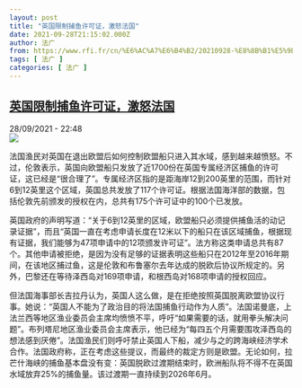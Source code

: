 ```yaml
---
layout: post
title: "英国限制捕鱼许可证，激怒法国"
date: 2021-09-28T21:15:02.000Z
author: 法广
from: https://www.rfi.fr/cn/%E6%AC%A7%E6%B4%B2/20210928-%E8%8B%B1%E5%9B%BD%E9%99%90%E5%88%B6%E6%8D%95%E9%B1%BC%E8%AE%B8%E5%8F%AF%E8%AF%81%EF%BC%8C%E6%BF%80%E6%80%92%E6%B3%95%E5%9B%BD
tags: [ 法广 ]
categories: [ 法广 ]
---
```

<!--1632863702000-->
[英国限制捕鱼许可证，激怒法国](https://www.rfi.fr/cn/%E6%AC%A7%E6%B4%B2/20210928-%E8%8B%B1%E5%9B%BD%E9%99%90%E5%88%B6%E6%8D%95%E9%B1%BC%E8%AE%B8%E5%8F%AF%E8%AF%81%EF%BC%8C%E6%BF%80%E6%80%92%E6%B3%95%E5%9B%BD)
------

<div>
<div>28/09/2021 - 22:48</div><img src="https://s.rfi.fr/media/display/458e3578-209d-11ec-ad51-005056a97e36/AP21126493666559.jpg"><div >                    <p>法国渔民对英国在退出欧盟后如何控制欧盟船只进入其水域，感到越来越愤怒。不过，伦敦表示，英国向欧盟船只发放了近1700份在英国专属经济区捕鱼的许可证，这已经是“很合理了”。专属经济区指的是距海岸12到200英里的范围，而针对6到12英里这个区域，英国总共发放了117个许可证。根据法国海洋部的数据，包括伦敦先前颁发的授权在内，总共有175个许可证中的100个已发放。</p><p>英国政府的声明写道：“关于6到12英里的区域，欧盟船只必须提供捕鱼活的动记录证据”，而且“英国一直在考虑申请长度在12米以下的船只在该区域捕鱼，根据现有证据，我们能够为47项申请中的12项颁发许可证”。法方称这类申请总共有87个。其他申请被拒绝，是因为没有足够的证据表明这些船只在2012年至2016年期间，在该地区捕过鱼，这是伦敦和布鲁塞尔去年达成的脱欧后协议所规定的。另外，巴黎还在等待泽西岛对169项申请，和根西岛对168项申请的授权回应。</p><p>但法国海事部长吉拉丹认为，英国人这么做，是在拒绝按照英国脱离欧盟协议行事。她说：“英国人不能为了政治目的将法国捕鱼行动作为人质”。法国诺曼底，上法兰西等地区渔业委员会主席均愤愤不平，呼吁“如果需要的话，就用拳头解决问题”。布列塔尼地区渔业委员会主席表示，他已经为“每四五个月需要围攻泽西岛的想法感到厌倦”。法国渔民们则呼吁禁止英国人下船，减少与之的跨海峡经济学术合作。法国政府称，正在考虑这些提议，而最终的裁定方则是欧盟。无论如何，拉芒什海峡的捕鱼基本盘没有变：英国脱欧过渡期结束时，欧洲船队将不得不在英国水域放弃25%的捕鱼量。该过渡期一直持续到2026年6月。</p>                                            <div data-selfpromo-newsletter>    </div>    <div data-selfpromo-app>    </div>                </div>
</div>
